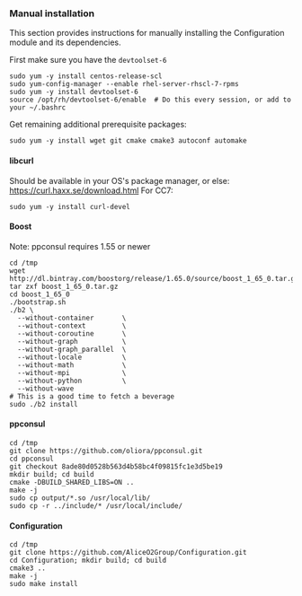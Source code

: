 ### Manual installation
This section provides instructions for manually installing the Configuration module and its dependencies.

First make sure you have the `devtoolset-6`
```
sudo yum -y install centos-release-scl
sudo yum-config-manager --enable rhel-server-rhscl-7-rpms
sudo yum -y install devtoolset-6
source /opt/rh/devtoolset-6/enable  # Do this every session, or add to your ~/.bashrc
```

Get remaining additional prerequisite packages:
```
sudo yum -y install wget git cmake cmake3 autoconf automake
```

#### libcurl
Should be available in your OS's package manager, or else: https://curl.haxx.se/download.html
For CC7:
```
sudo yum -y install curl-devel
```

#### Boost
Note: ppconsul requires 1.55 or newer
```
cd /tmp
wget http://dl.bintray.com/boostorg/release/1.65.0/source/boost_1_65_0.tar.gz
tar zxf boost_1_65_0.tar.gz
cd boost_1_65_0
./bootstrap.sh
./b2 \
  --without-container       \
  --without-context         \
  --without-coroutine       \
  --without-graph           \
  --without-graph_parallel  \
  --without-locale          \
  --without-math            \
  --without-mpi             \
  --without-python          \
  --without-wave            
# This is a good time to fetch a beverage
sudo ./b2 install
```

#### ppconsul
```
cd /tmp
git clone https://github.com/oliora/ppconsul.git
cd ppconsul
git checkout 8ade80d0528b563d4b58bc4f09815fc1e3d5be19
mkdir build; cd build
cmake -DBUILD_SHARED_LIBS=ON ..
make -j
sudo cp output/*.so /usr/local/lib/
sudo cp -r ../include/* /usr/local/include/
```

#### Configuration
```
cd /tmp
git clone https://github.com/AliceO2Group/Configuration.git
cd Configuration; mkdir build; cd build
cmake3 ..
make -j
sudo make install
```
